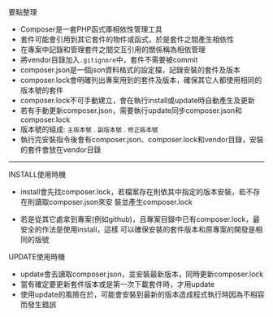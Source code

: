 要點整理
- Composer是一套PHP函式庫相依性管理工具
- 套件可能會引用到其它套件的物件或函式，於是套件之間產生相依性
- 在專案中記錄和管理套件之間交互引用的關係稱為相依管理
- 將vendor目錄加入`.gitignore`中，套件不需要被commit
- composer.json是一個json資料格式的設定檔，記錄安裝的套件及版本
- composer.lock會明確列出專案用到的套件及版本，確保其它人都使用相同的版本號的套件
- composer.lock不可手動建立，會在執行install或update時自動產生及更新
- 若有手動更新composer.json，需要執行update同步composer.json和composer.lock
- 版本號的組成: `主版本號` . `副版本號` . `修正版本號`
- 執行完安裝指令後會有composer.json、composer.lock和vendor目錄，安裝的套件會放在vendor目錄

---

INSTALL使用時機
- install會先找composer.lock，若檔案存在則依其中指定的版本安裝，若不存在則讀取composer.json來安
	裝並產生composer.lock

- 若是從其它處拿到專案(例如github)，且專案目錄中已有composer.lock，最安全的作法是使用install，這樣
	可以確保安裝的套件版本和原專案的開發是相同的版號

UPDATE使用時機
- update會去讀取composer.json，並安裝最新版本，同時更新composer.lock
- 當有確定要更新套件版本或是第一次下載套件時，才用update
- 使用update的風險在於，可能會安裝到最新的版本造成程式執行時因為不相容而發生錯誤